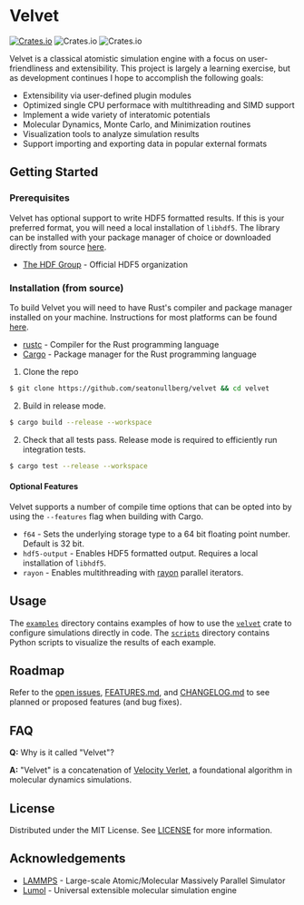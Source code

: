 # Velvet
[![Crates.io](https://img.shields.io/crates/v/velvet)](https://crates.io/crates/velvet)
![Crates.io](https://img.shields.io/crates/l/velvet)
![Crates.io](https://img.shields.io/crates/d/velvet)

Velvet is a classical atomistic simulation engine with a focus on user-friendliness and extensibility. This project is largely a learning exercise, but as development continues I hope to accomplish the following goals:

* Extensibility via user-defined plugin modules
* Optimized single CPU performace with multithreading and SIMD support
* Implement a wide variety of interatomic potentials
* Molecular Dynamics, Monte Carlo, and Minimization routines
* Visualization tools to analyze simulation results
* Support importing and exporting data in popular external formats

## Getting Started

### Prerequisites

Velvet has optional support to write HDF5 formatted results. If this is your preferred format, you will need a local installation  of `libhdf5`. The library can be installed with your package manager of choice or downloaded directly from source [here](https://www.hdfgroup.org/solutions/hdf5/).

* [The HDF Group](https://www.hdfgroup.org/) - Official HDF5 organization

### Installation (from source)

To build Velvet you will need to have Rust's compiler and package manager installed on your machine. Instructions for most platforms can be found [here](https://www.rust-lang.org/tools/install).

* [rustc](https://doc.rust-lang.org/rustc/what-is-rustc.html) - Compiler for the Rust programming language
* [Cargo](https://doc.rust-lang.org/cargo/) - Package manager for the Rust programming language

1. Clone the repo
```bash
$ git clone https://github.com/seatonullberg/velvet && cd velvet
```
2. Build in release mode.
```bash
$ cargo build --release --workspace
```
2. Check that all tests pass. Release mode is required to efficiently run integration tests.
```bash
$ cargo test --release --workspace
```

#### Optional Features

Velvet supports a number of compile time options that can be opted into by using the `--features` flag when building with Cargo.

* `f64` - Sets the underlying storage type to a 64 bit floating point number. Default is 32 bit.
* `hdf5-output` - Enables HDF5 formatted output. Requires a local installation of `libhdf5`.
* `rayon` - Enables multithreading with [rayon](https://github.com/rayon-rs/rayon) parallel iterators.

## Usage

The [`examples`](./examples) directory contains examples of how to use the [`velvet`](https://crates.io/crates/velvet) crate to configure simulations directly in code.
The [`scripts`](./scripts) directory contains Python scripts to visualize the results of each example.

## Roadmap

Refer to the [open issues](https://github.com/seatonullberg/velvet/issues), [FEATURES.md](FEATURES.md), and [CHANGELOG.md](CHANGELOG.md) to see planned or proposed features (and bug fixes).

## FAQ

**Q:** Why is it called "Velvet"?

**A:** "Velvet" is a concatenation of [Velocity Verlet](https://en.wikipedia.org/wiki/Verlet_integration#Velocity_Verlet), a foundational algorithm in molecular dynamics simulations.

## License

Distributed under the MIT License. See [LICENSE](LICENSE) for more information.

## Acknowledgements

* [LAMMPS](https://github.com/lammps/lammps) - Large-scale Atomic/Molecular Massively Parallel Simulator
* [Lumol](https://github.com/lumol-org/lumol) - Universal extensible molecular simulation engine
